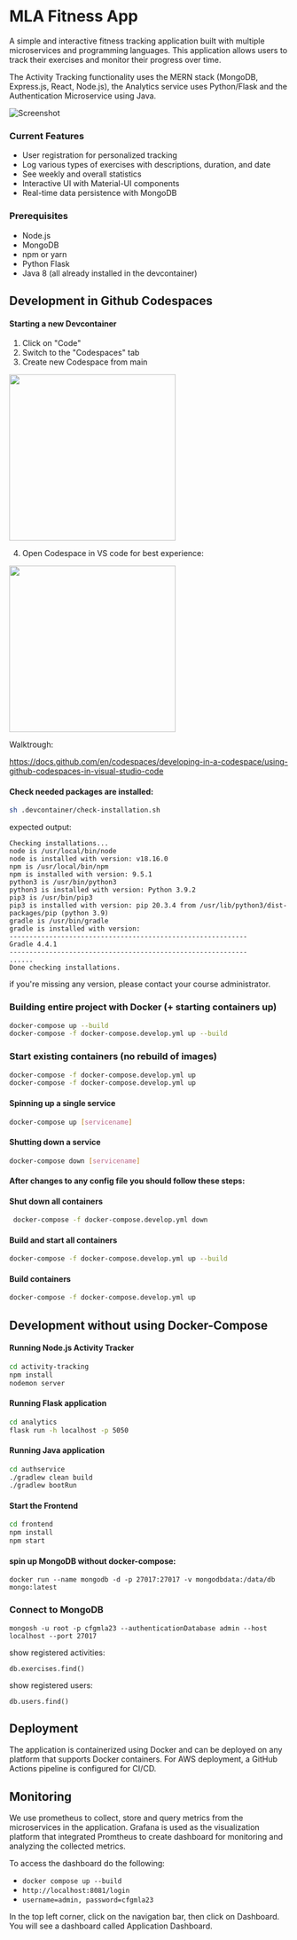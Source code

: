 # MLA Fitness App

A simple and interactive fitness tracking application built with multiple microservices and programming languages. This application allows users to track their exercises and monitor their progress over time.

The Activity Tracking functionality uses the MERN stack (MongoDB, Express.js, React, Node.js), the Analytics service uses Python/Flask and the Authentication Microservice using Java.

![Screenshot](screenshots/frontpage.png)  

### Current Features

- User registration for personalized tracking
- Log various types of exercises with descriptions, duration, and date
- See weekly and overall statistics
- Interactive UI with Material-UI components
- Real-time data persistence with MongoDB

### Prerequisites

- Node.js
- MongoDB
- npm or yarn
- Python Flask
- Java 8
(all already installed in the devcontainer)


## Development in Github Codespaces

#### Starting a new Devcontainer

1. Click on "Code"
2. Switch to the "Codespaces" tab
3. Create new Codespace from main
<img src="screenshots/codespaces.png" width="300"/>


4. Open Codespace in VS code for best experience:
<img src="screenshots/codespaces2.png" width="300"/>


Walktrough:

https://docs.github.com/en/codespaces/developing-in-a-codespace/using-github-codespaces-in-visual-studio-code


#### Check needed packages are installed:
```sh
sh .devcontainer/check-installation.sh 
```

expected output:

```
Checking installations...
node is /usr/local/bin/node
node is installed with version: v18.16.0
npm is /usr/local/bin/npm
npm is installed with version: 9.5.1
python3 is /usr/bin/python3
python3 is installed with version: Python 3.9.2
pip3 is /usr/bin/pip3
pip3 is installed with version: pip 20.3.4 from /usr/lib/python3/dist-packages/pip (python 3.9)
gradle is /usr/bin/gradle
gradle is installed with version: 
------------------------------------------------------------
Gradle 4.4.1
------------------------------------------------------------
......
Done checking installations.
```

if you're missing any version, please contact your course administrator. 


### Building entire project with Docker (+ starting containers up)
```sh
docker-compose up --build
docker-compose -f docker-compose.develop.yml up --build
```

### Start existing containers (no rebuild of images)
```sh
docker-compose -f docker-compose.develop.yml up
docker-compose -f docker-compose.develop.yml up
```

#### Spinning up a single service
```sh
docker-compose up [servicename]
```

#### Shutting down a service
```sh
docker-compose down [servicename]
```

#### After changes to any config file you should follow these steps:

#### Shut down all containers
```sh
 docker-compose -f docker-compose.develop.yml down
```
#### Build and start all containers
```sh
docker-compose -f docker-compose.develop.yml up --build
```
#### Build containers
```sh
docker-compose -f docker-compose.develop.yml up
```

## Development without using Docker-Compose

#### Running Node.js Activity Tracker

```sh
cd activity-tracking
npm install
nodemon server
```

#### Running Flask application
```sh
cd analytics
flask run -h localhost -p 5050
```

#### Running Java application
```sh
cd authservice
./gradlew clean build
./gradlew bootRun
```

#### Start the Frontend 

```sh
cd frontend
npm install
npm start
```

#### spin up MongoDB without docker-compose:
```
docker run --name mongodb -d -p 27017:27017 -v mongodbdata:/data/db mongo:latest
```

### Connect to MongoDB

```
mongosh -u root -p cfgmla23 --authenticationDatabase admin --host localhost --port 27017
```

show registered activities:
```
db.exercises.find()
```

show registered users:
```
db.users.find()
```


## Deployment
The application is containerized using Docker and can be deployed on any platform that supports Docker containers. For AWS deployment, a GitHub Actions pipeline is configured for CI/CD.

## Monitoring

We use prometheus to collect, store and query metrics from the microservices in the application. 
Grafana is used as the visualization platform that integrated Promtheus to create dashboard for monitoring and analyzing the collected metrics. 

To access the dashboard do the following:
- `docker compose up --build`
- `http://localhost:8081/login`
- `username=admin, password=cfgmla23`

In the top left corner, click on the navigation bar, then click on Dashboard. 
You will see a dashboard called Application Dashboard.